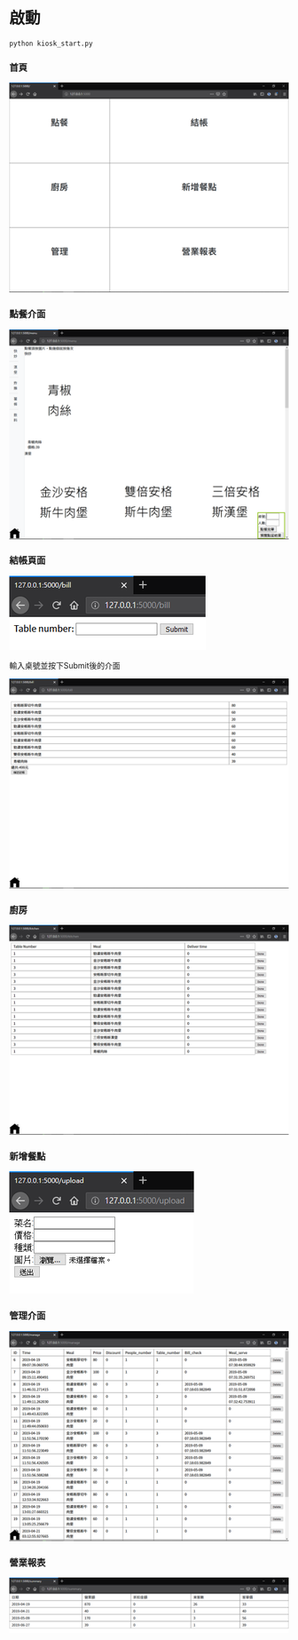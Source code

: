 # 啟動

```
python kiosk_start.py
```

### 首頁

![index](https://raw.githubusercontent.com/96gen/kiosk/master/md_image/index.png)

### 點餐介面

![menu](.\md_image\menu.png)

### 結帳頁面

![bill](.\md_image\bill.png)

輸入桌號並按下Submit後的介面

![bill_2](.\md_image\bill_2.png)

### 廚房

![kitchen](.\md_image\kitchen.png)

### 新增餐點

![upload](.\md_image\upload.png)

### 管理介面

![manage](.\md_image\manage.png)

### 營業報表

![summary](.\md_image\summary.png)
